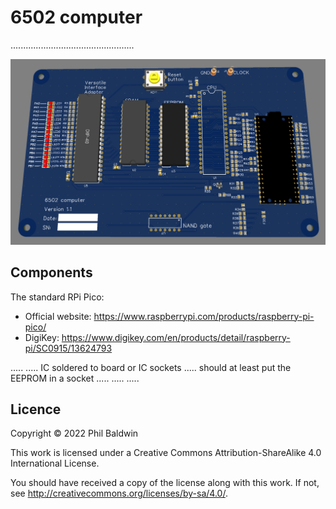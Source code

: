 6502 computer
=============

.................................................

![Render of mostly assembled v1.1 board](./Exports-v1.1/board.png)

Components
----------

The standard RPi Pico:

* Official website: https://www.raspberrypi.com/products/raspberry-pi-pico/
* DigiKey: https://www.digikey.com/en/products/detail/raspberry-pi/SC0915/13624793

.....
..... IC soldered to board or IC sockets ..... should at least put the EEPROM in a socket .....
.....
.....

Licence
-------

Copyright © 2022 Phil Baldwin

This work is licensed under a Creative Commons Attribution-ShareAlike 4.0 International License.

You should have received a copy of the license along with this work. If not, see <http://creativecommons.org/licenses/by-sa/4.0/>.
